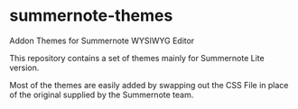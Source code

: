 # summernote-themes
Addon Themes for Summernote WYSIWYG Editor

This repository contains a set of themes mainly for Summernote Lite version.

Most of the themes are easily added by swapping out the CSS File in place of the original supplied by the Summernote team.
